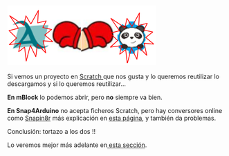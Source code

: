 ![](/images/image55.png)

Si vemos un proyecto en [Scratch ](https://scratch.mit.edu/)que nos gusta y lo queremos reutilizar lo descargamos y si lo queremos reutilizar...

**En mBlock** lo podemos abrir, pero **no** siempre va bien.

**En Snap4Arduino** no acepta ficheros Scratch, pero hay conversores online como [Snapin8r](https://www.google.com/url?q=http://hardmath123.github.io/Snapin8r/&sa=D&ust=1513946282830000&usg=AFQjCNGjVbyRXorjfBpa4SGIpnt1hODCIQ) más explicación en [esta página](https://www.google.com/url?q=http://codigo21.educacion.navarra.es/autoaprendizaje/snap4arduino-ventajas-instalacion-e-importacion-de-proyectos-de-scratch/&sa=D&ust=1513946282831000&usg=AFQjCNE3n062cljvcrnl3qqrTZAHkemzag), y también da problemas. 

Conclusión: tortazo a los dos !!

Lo veremos mejor más adelante en[ esta sección](../3_entradas_de_echidna/34_acelerometro.md#3-4-2-reutilizamos-del-todo-copiamos-el-proyecto-de-otra-persona).

